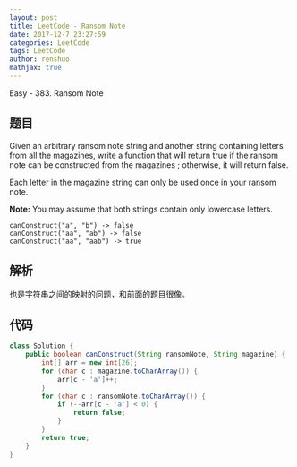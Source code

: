 ```yaml
---
layout: post
title: LeetCode - Ransom Note
date: 2017-12-7 23:27:59
categories: LeetCode
tags: LeetCode
author: renshuo
mathjax: true
---
```


Easy - 383. Ransom Note

<!--more-->

## 题目

Given an arbitrary ransom note string and another string containing letters from all the magazines, write a function that will return true if the ransom note can be constructed from the magazines ; otherwise, it will return false.

Each letter in the magazine string can only be used once in your ransom note.

**Note:**
You may assume that both strings contain only lowercase letters.

```
canConstruct("a", "b") -> false
canConstruct("aa", "ab") -> false
canConstruct("aa", "aab") -> true
```

## 解析

也是字符串之间的映射的问题，和前面的题目很像。

## 代码

``` java
class Solution {
    public boolean canConstruct(String ransomNote, String magazine) {
        int[] arr = new int[26];
        for (char c : magazine.toCharArray()) {
            arr[c - 'a']++;
        }
        for (char c : ransomNote.toCharArray()) {
            if (--arr[c - 'a'] < 0) {
                return false;
            }
        }
        return true;
    }
}
```